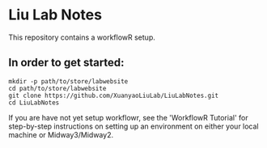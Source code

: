 # Liu Lab Notes

[workflowr]: https://github.com/workflowr/workflowr
[Liu Lab]: https://liulab.uchicago.edu/

This repository contains a workflowR setup. 

## In order to get started:

```
mkdir -p path/to/store/labwebsite
cd path/to/store/labwebsite
git clone https://github.com/XuanyaoLiuLab/LiuLabNotes.git
cd LiuLabNotes
```

If you are have not yet setup workflowr, see the 'WorkflowR Tutorial' for step-by-step instructions on setting up an environment on either your local machine or Midway3/Midway2.
